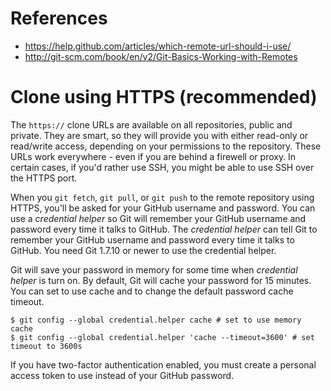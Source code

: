 
# References
- https://help.github.com/articles/which-remote-url-should-i-use/
- http://git-scm.com/book/en/v2/Git-Basics-Working-with-Remotes

# Clone using HTTPS (recommended)

The `https://` clone URLs are available on all repositories, public and private.
They are smart, so they will provide you with either read-only or read/write access,
depending on your permissions to the repository.
These URLs work everywhere - even if you are behind a firewell or proxy.
In certain cases, if you'd rather use SSH, you might be able to use SSH over the HTTPS port.

When you `git fetch`, `git pull`, or `git push` to the remote repository using HTTPS,
you'll be asked for your GitHub username and password. You can use a *credential helper* 
so Git will remember your GitHub username and password every time it talks to GitHub.
The *credential helper* can tell Git to remember your GitHub username and password every time it talks to GitHub.
You need Git 1.7.10 or newer to use the credential helper.

Git will save your password in memory for some time when *credential helper* is turn on.
By default, Git will cache your password for 15 minutes. 
You can set to use cache and to change the default password cache timeout.
```
$ git config --global credential.helper cache # set to use memory cache
$ git config --global credential.helper 'cache --timeout=3600' # set timeout to 3600s
```

If you have two-factor authentication enabled, 
you must create a personal access token to use instead of your GitHub password.
